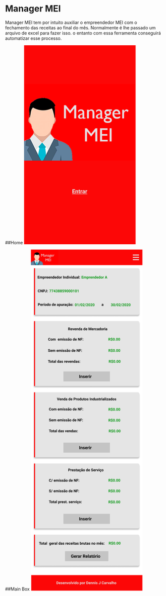 # Manager MEI

Manager MEI tem por intuito auxiliar o empreendedor MEI com o fechamento das receitas ao final do mês. Normalmente é lhe passado um arquivo de excel para fazer isso. o entanto com essa ferramenta conseguirá automatizar esse processo.

##Home
<img src="./src/assets/presentation/Home.png" width="360" height="640">

##Main Box
<img src="./src/assets/presentation/Main Box - Manager MEI.png" width="360" height="1097">

